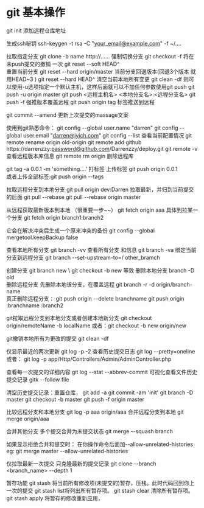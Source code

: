 
# git 基本操作
git init
添加远程仓库地址

生成ssh秘钥
ssh-keygen -t rsa -C "your_email@example.com" -f ~/....

拉取指定分支
git clone -b name http://......
强制切换分支
git checkout -f
将在未push提交的撤销  一次
git reset --soft HEAD^   
重置当前分支
git reset --hard origin/master
当前分支回退版本(回退3个版本 就用HEAD~3 )
git reset --hard HEAD^
清空当前本地所有变更
git clean -df 
则可以使用-u选项指定一个默认主机，这样后面就可以不加任何参数使用git push
git push -u origin master
git push <远程主机名> <本地分支名>:<远程分支名>
git push  -f 强推版本覆盖远程
git push origin tag  标签推送到远程

git commit --amend 更新上次提交的massage文案

使用到git熟悉命令： 
git config --global user.name "darren"
git config --global user.email "darren@iyich.com"
git config --list  查看当前配置情况
git remote rename origin old-origin
git remote add github https://darrenzzy:password@github.com/Darrenzzy/deploy.git
git remote -v 查看远程版本库信息
git remote rm origin 删除远程库

git tag -a 0.0.1 -m 'something....' 打标签
上传标签
git push origin 0.0.1  
或者上传全部标签:git push origin --tags 

拉取远程分支到本地分支 
 git pull origin dev:Darren
 拉取最新，并归到当前提交的后面
 git pull --rebase 
 git pull --rebase origin master

从远程获取最新版本到本地 （很重要一步~~）
git fetch origin aaa
具体到拉某一个分支
git fetch origin branch1:branch2

它会在解决冲突后生成一个原来冲突的备份
git config --global mergetool.keepBackup false

查看本地所有分支
git branch  -vv
查看所有分支 和信息
git branch -va 
绑定当前分支到远程分支
git branch --set-upstream-to=<remote>/<branch> other_bramch


创建分支
git branch new   \\ git checkout -b new  等效
删除本地分支
branch -D old  
删除远程分支 先删除本地该分支，在覆盖远程
git branch -r -d origin/branch-name  
真正删除远程分支：
git push origin --delete branchname
git push origin :branchname :branch2

git拉取远程分支到本地分支或者创建本地新分支
git checkout origin/remoteName -b localName
或者：git checkout -b new origin/new

git撤销本地所有为更改的提交
git clean -df

仅显示最近的两次更新
git log -p -2
查看历史提交日志 
git log --pretty=oneline 
或者： git log -p app/Http/Controllers/Admin/AdminController.php

查看每一次提交的详细内容
git log --stat --abbrev-commit
可视化查看文件历史提交记录
gitk --follow file


清空历史提交记录：重置仓库，
git add -a
git commit -am 'init'
git branch -D master
git checkout -b master
git push -f origin master

比较远程分支和本地分支
 git log -p aaa origin/aaa
合并远程分支到本地
git merge origin/aaa

合并其他分支 多个提交合并为未提交状态
git merge --squash branch

如果显示拒绝合并和提交时： 在你操作命令后面加--allow-unrelated-histories
eg:  git merge master --allow-unrelated-histories

仅拉取最新一次提交 只克隆最新的提交记录
git clone --branch <branch_name> <remote-address> --depth 1

暂存功能
git stash 将当前所有修改项(未提交的)暂存，压栈。此时代码回到你上一次的提交
git stash list将列出所有暂存项。
git stash clear 清除所有暂存项。
git stash apply 将暂存的修改重新应用，
